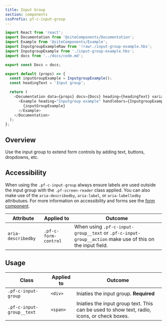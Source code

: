 ```yaml
---
title: Input Group
section: components
cssPrefix: pf-c-input-group
---
```


```js
import React from 'react';
import Documentation from '@siteComponents/Documentation';
import Example from '@siteComponents/Example';
import InputgroupExampleRaw from '!raw!./input-group-example.hbs';
import InputgroupExample from './input-group-example.hbs';
import docs from '../docs/code.md';

export const Docs = docs;

export default (props) => {
  const inputGroupExample = InputgroupExample();
  const headingText = 'Input group';

  return (
    <Documentation data={props} docs={Docs} heading={headingText} variablesRoot={variablesRoot}>
      <Example heading="Inputgroup example" handlebars={InputgroupExampleRaw}>
        {inputGroupExample}
      </Example>
    </Documentation>
  );
};
```

## Overview
Use the input group to extend form controls by adding text, buttons, dropdowns, etc.

## Accessibility
When using the `.pf-c-input-group` always ensure labels are used outside the input group with the `.pf-screen-reader` class applied. You can also make use of the `aria-describedby`, `aria-label`, or `aria-labelledby` attributues. For more information on accessibility and forms see the [form component](../../Form/examples).

| Attribute | Applied to | Outcome |
| -- | -- | -- |
| `aria-describedby` | `.pf-c-form-control` |  When using `.pf-c-input-group__text` or `.pf-c-input-group__action` make use of this on the input field. |


## Usage

| Class | Applied to | Outcome |
| -- | -- | -- |
| `.pf-c-input-group` | `<div>` |  Iniaties the input group. **Required** |
| `.pf-c-input-group__text` | `<span>` |  Iniaties the input group text. This can be used to show text, radio, icons, or check boxes. |